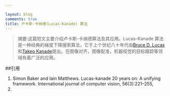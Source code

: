 ```yaml
---

layout: blog
comments: true
title: 卢卡斯-卡纳德(Lucas-Kanade) 算法
---
```


>摘要:这篇短文主要介绍卢卡斯-卡纳德算法及其应用。Lucas-Kanade 算法是一种经典的梯度下降搜索算法，它于上个世纪八十年代由[Bruce D. Lucas](http://www.ri.cmu.edu/person.html?person_id=1802)和[Takeo Kanade](http://www.ri.cmu.edu/person.html?person_id=136)提出。在图像对齐，图像配准，机器视觉的目标跟踪等领域有着广泛的应用。


##引用

1. Simon Baker and Iain Matthews. Lucas-kanade 20 years on: A unifying
framework. International journal of computer vision, 56(3):221–255,
2004.